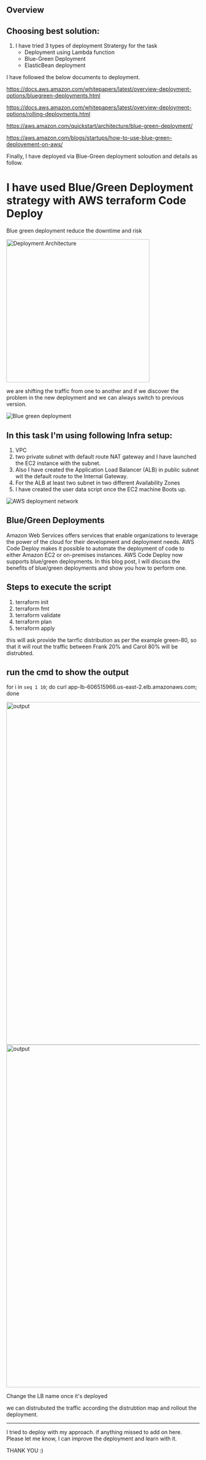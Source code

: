 ## Overview

## Choosing best solution:
1. I have tried 3 types of deployment Stratergy for the task
     * Deployment using Lambda function 
     * Blue-Green Deployment 
     * ElasticBean deployment 

I have followed the below documents to deployment. 

 https://docs.aws.amazon.com/whitepapers/latest/overview-deployment-options/bluegreen-deployments.html

 https://docs.aws.amazon.com/whitepapers/latest/overview-deployment-options/rolling-deployments.html

 https://aws.amazon.com/quickstart/architecture/blue-green-deployment/

 https://aws.amazon.com/blogs/startups/how-to-use-blue-green-deployement-on-aws/

Finally, I have deployed via Blue-Green deployment soloution and details as follow. 

# I have used Blue/Green Deployment strategy with AWS terraform Code Deploy
Blue green deployment reduce the downtime and risk

<img width="373" alt="Deployment Architecture" src="https://github.com/niroopbs/AWS-service-deployment/assets/50316430/483bb467-6e4d-48d9-a1eb-a913102134a4">

we are shifting the traffic from one to another and if we discover the problem in the new deployment and we can always switch to previous version. 

![Blue green deployment](https://github.com/niroopbs/AWS-service-deployment/assets/50316430/4123b1f1-5588-4d0a-b0f4-f92b1f7d0f22)

## In this task I'm using following Infra setup:
1. VPC
2. two private subnet with default route NAT gateway and I have launched the EC2 instance with the subnet. 
3. Also I have created the Application Load Balancer (ALB) in public subnet wit the default route to the Internal Gateway. 
4. For the ALB at least two subnet in two different Availability Zones
5. I have created the user data script once the EC2 machine Boots up. 

![AWS deployment network](https://github.com/niroopbs/AWS-service-deployment/assets/50316430/031975e5-fc1e-4e9d-83b1-5269c3ac9315)


 ## Blue/Green Deployments 
Amazon Web Services offers services that enable organizations to leverage the power of the cloud for their development and deployment needs. AWS Code Deploy makes it possible to automate the deployment of code to either Amazon EC2 or on-premises instances. AWS Code Deploy now supports blue/green deployments. In this blog post, I will discuss the benefits of blue/green deployments and show you how to perform one.


## Steps to execute the script
1. terraform init
2. terraform fmt
3. terraform validate 
4. terraform plan
5. terraform apply 

this will ask provide the tarrfic distribution as per the example green-80, so that it will rout the traffic between Frank 20% and Carol 80% will be distrubted. 

## run the cmd to show the output
for i in `seq 1 10`; do curl app-lb-606515966.us-east-2.elb.amazonaws.com; done

<img width="893" alt="output" src="https://github.com/niroopbs/AWS-service-deployment/assets/50316430/d99daa6d-5aab-4ded-8faf-46222b1a7263">

<img width="893" alt="output" src="https://github.com/niroopbs/AWS-service-deployment/assets/50316430/871c2768-3235-4ab5-9d07-8f42e2ad6181">


Change the LB name once it's deployed

we can distrubuted the traffic according the distrubtion map and rollout the deployment. 

*****************************************************************************************

I tried to deploy with my approach. if anything missed to add on here. Please let me know, I can improve the deployment and learn with it.

THANK YOU :) 
